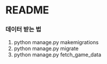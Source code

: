 # README

### 데이터 받는 법
1. python manage.py makemigrations
2. python manage.py migrate
3. python manage.py fetch_game_data